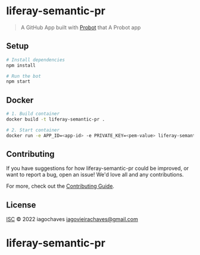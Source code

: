 # liferay-semantic-pr

> A GitHub App built with [Probot](https://github.com/probot/probot) that A Probot app

## Setup

```sh
# Install dependencies
npm install

# Run the bot
npm start
```

## Docker

```sh
# 1. Build container
docker build -t liferay-semantic-pr .

# 2. Start container
docker run -e APP_ID=<app-id> -e PRIVATE_KEY=<pem-value> liferay-semantic-pr
```

## Contributing

If you have suggestions for how liferay-semantic-pr could be improved, or want to report a bug, open an issue! We'd love all and any contributions.

For more, check out the [Contributing Guide](CONTRIBUTING.md).

## License

[ISC](LICENSE) © 2022 iagochaves <iagovieirachaves@gmail.com>
# liferay-semantic-pr
